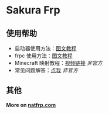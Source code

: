 # Sakura Frp

## 使用帮助

+ 启动器使用方法：[图文教程](https://blog.berd.moe/archives/sakura-frp-launcher-user-guide/)
+ frpc 使用方法：[图文教程](https://blog.berd.moe/archives/sakura-frp-new-frpc-usage-guide/)
+ Minecraft 映射教程：[视频链接](https://www.bilibili.com/video/BV15f4y1S7d6) *非官方*
+ 常见问题解答：[点我](https://baoshuo.blog/post/8tYaUDF47/) *非官方*

## 其他

**More on [natfrp.com](https://www.natfrp.com/?from=natfrp.github.io)**


